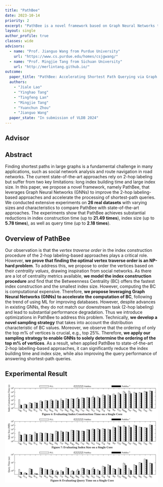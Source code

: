 ```yaml
---
title: "PathBee"
date: 2023-10-14
priority: 2
excerpt: "PathBee is a novel framework based on Graph Neural Networks that offers significant improvements to the existing 2-hop labeling-based approaches"
layout: single
author_profile: true
classes: wide
advisors:
  - name: "Prof. Jianguo Wang from Purdue University"
    url: "https://www.cs.purdue.edu/homes/csjgwang/"
  - name: "Prof. Mingjie Tang from Sichuan University"
    url: "http://merlintang.github.io/"
outcome:
  paper_title: "PathBee: Accelerating Shortest Path Querying via Graph Neural Networks"
  authors: 
    - "Jiale Lao"
    - "Yinghao Tang"
    - "Tingfeng Lan"
    - "Mingjie Tang"
    - "Yuanchun Zhou"
    - "Jianguo Wang"
  paper_state: "In submission of VLDB 2024"
---
```


## Advisor


## Abstract

Finding shortest paths in large graphs is a fundamental challenge in many applications, such as social network analysis and route navigation in road networks. The current state-of-the-art approaches rely on 2-hop labeling but suffer from two key limitations: long index building time and large index size. In this paper, we propose a novel framework, namely PathBee, that leverages Graph Neural Networks (GNNs) to improve the 2-hop labeling-based approaches and accelerate the processing of shortest-path queries. We conducted extensive experiments on **26 real datasets** with varying sizes and characteristics to compare PathBee with state-of-the-art approaches. The experiments show that PathBee achieves substantial reductions in index construction time (up to **21.49 times**), index size (up to **5.78 times**), as well as query time (up to **2.18 times**).

## Overview of PathBee

Our observation is that the *vertex traverse order* in the index construction procedure of the 2-hop labeling-based approaches plays a critical role. However, **we prove that finding the optimal vertex traverse order is an NP-hard problem**. To address this, we propose to order the vertices based on their *centrality values*, drawing inspiration from social networks. As there are a lot of centrality metrics available, **we model the index construction procedure** and find that the Betweenness Centrality (BC) offers the fastest index construction and the smallest index size. However, computing the BC is computational expensive. Therefore, **we propose leveraging Graph Neural Networks (GNNs) to accelerate the computation of BC**, following the trend of using ML for improving databases. However, despite advances in existing GNNs, they do not match our downstream task (2-hop labeling) and lead to substantial performance degradation. Thus we introduce optimizations in PathBee to address this problem.
Technically, **we develop a novel sampling strategy** that takes into account the distribution characteristic of BC values. Moreover, we observe that the ordering of only the top m% of vertices is crucial, e.g., top 25%. Therefore, **we apply our sampling strategy to enable GNNs to solely determine the ordering of the top m% of vertices**. As a result, when applied PathBee to state-of-the-art 2-hop labelling-based approaches, it can significantly reduce the index building time and index size, while also improving the query performance of answering shortest-path queries.

## Experimental Result

![experimental result](/assets/images/pathbee_experiment.png)
